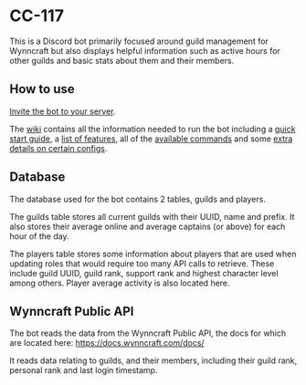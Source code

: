 # CC-117

This is a Discord bot primarily focused around guild management for Wynncraft but also displays helpful information such as active hours for other guilds and basic stats about them and their members.

## How to use

[Invite the bot to your server](https://discord.com/oauth2/authorize?client_id=1061055822425247854).


The [wiki](https://github.com/ShadowCat117/CC-117/wiki) contains all the information needed to run the bot including a [quick start guide](https://github.com/ShadowCat117/CC-117/wiki/Quick-Start), a [list of features](https://github.com/ShadowCat117/CC-117/wiki/Features), all of the [available commands](https://github.com/ShadowCat117/CC-117/wiki/Available-Commands) and some [extra details on certain configs](https://github.com/ShadowCat117/CC-117/wiki/Configs).

## Database

The database used for the bot contains 2 tables, guilds and players.

The guilds table stores all current guilds with their UUID, name and prefix. It also stores their average online and average captains (or above) for each hour of the day.

The players table stores some information about players that are used when updating roles that would require too many API calls to retrieve. These include guild UUID, guild rank, support rank and highest character level among others. Player average activity is also located here.

## Wynncraft Public API

The bot reads the data from the Wynncraft Public API, the docs for which are located here: https://docs.wynncraft.com/docs/

It reads data relating to guilds, and their members, including their guild rank, personal rank and last login timestamp.
